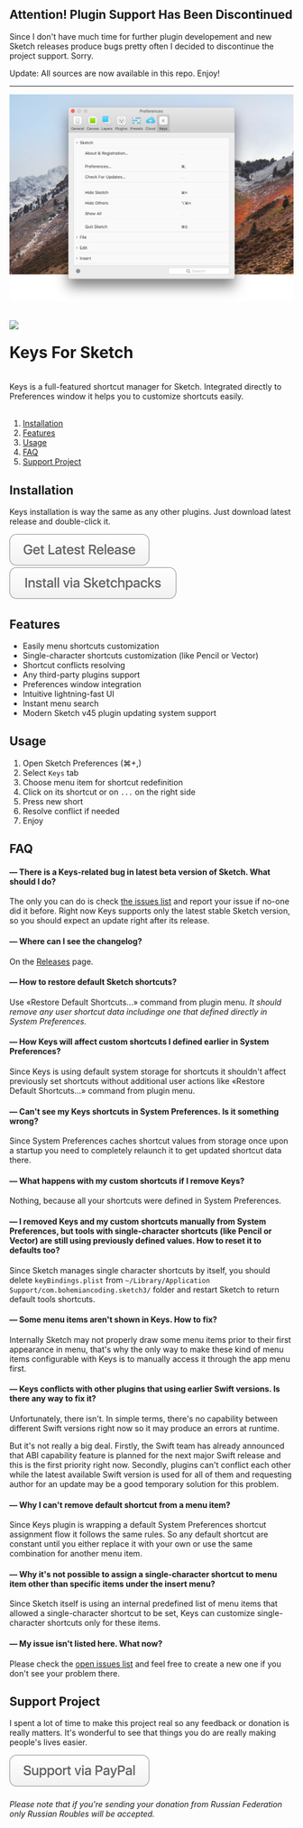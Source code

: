## Attention! Plugin Support Has Been Discontinued
Since I don't have much time for further plugin developement and new Sketch releases produce bugs pretty often I decided to discontinue the project support. Sorry.

Update: All sources are now available in this repo. Enjoy!

---

![](./Assets/img_cover.png)

<br />
<img src="https://d26dzxoao6i3hh.cloudfront.net/items/0z1f0k2Y0T182m343E1M/Group%202.svg" width="90" align="left">

# Keys For Sketch

<br />
Keys is a full-featured shortcut manager for Sketch. Integrated directly to Preferences window it helps you to customize shortcuts easily.
<br />
<br />

1. [Installation](#installation)
1. [Features](#features)
1. [Usage](#usage)
1. [FAQ](#faq)
1. [Support Project](#support-project)

## Installation
Keys installation is way the same as any other plugins. Just download latest release and double-click it.

[<img src="./Assets/btn_release.svg">](https://github.com/exevil/Keys-For-Sketch/releases/latest) [<img src="./Assets/btn_sketchpacks.svg">](https://sketchpacks.com/exevil/Keys-For-Sketch/install)

## Features
* Easily menu shortcuts customization
* Single-character shortcuts customization (like Pencil or Vector) 
* Shortcut conflicts resolving
* Any third-party plugins support
* Preferences window integration
* Intuitive lightning-fast UI
* Instant menu search
* Modern Sketch v45 plugin updating system support

## Usage
1. Open Sketch Preferences (⌘+,)
1. Select `Keys` tab
1. Choose menu item for shortcut redefinition
1. Click on its shortcut or on `...` on the right side
1. Press new short 
1. Resolve conflict if needed
1. Enjoy

## FAQ
#### — There is a Keys-related bug in latest beta version of Sketch. What should I do?
The only you can do is check [the issues list](https://github.com/exevil/Keys-For-Sketch/issues) and report your issue if no-one did it before. Right now Keys supports only the latest stable Sketch version, so you should expect an update right after its release.

#### — Where can I see the changelog?
On the [Releases](https://github.com/exevil/Keys-For-Sketch/releases) page.

#### — How to restore default Sketch shortcuts?
Use «Restore Default Shortcuts...» command from plugin menu. *It should remove any user shortcut data includinge one that defined directly in System Preferences.*

#### — How Keys will affect custom shortcuts I defined earlier in System Preferences?
Since Keys is using default system storage for shortcuts it shouldn't affect previously set shortcuts without additional user actions like «Restore Default Shortcuts...» command from plugin menu.

#### — Can't see my Keys shortcuts in System Preferences. Is it something wrong?
Since System Preferences caches shortcut values from storage once upon a startup you need to completely relaunch it to get updated shortcut data there.

#### — What happens with my custom shortcuts if I remove Keys?
Nothing, because all your shortcuts were defined in System Preferences.

#### — I removed Keys and my custom shortcuts manually from System Preferences, but tools with single-character shortcuts (like Pencil or Vector) are still using previously defined values. How to reset it to defaults too?
Since Sketch manages single character shortcuts by itself, you should delete `keyBindings.plist` from `~/Library/Application Support/com.bohemiancoding.sketch3/` folder and restart Sketch to return default tools shortcuts.

#### — Some menu items aren't shown in Keys. How to fix?
Internally Sketch may not properly draw some menu items prior to their first appearance in menu, that's why the only way to make these kind of menu items configurable with Keys is to manually access it through the app menu first.

#### — Keys conflicts with other plugins that using earlier Swift versions. Is there any way to fix it?
Unfortunately, there isn't. In simple terms, there's no capability between different Swift versions right now so it may produce an errors at runtime.

But it's not really a big deal. Firstly, the Swift team has already announced that ABI capability feature is planned for the next major Swift release and this is the first priority right now. Secondly, plugins can't conflict each other while the latest available Swift version is used for all of them and requesting author for an update may be a good temporary solution for this problem.

#### — Why I can't remove default shortcut from a menu item?
Since Keys plugin is wrapping a default System Preferences shortcut assignment flow it follows the same rules. So any default shortcut are constant until you either replace it with your own or use the same combination for another menu item.

#### — Why it's not possible to assign a single-character shortcut to menu item other than specific items under the insert menu?
Since Sketch itself is using an internal predefined list of menu items that allowed a single-character shortcut to be set, Keys can customize single-character shortcuts only for these items.

#### — My issue isn't listed here. What now?
Please check the [open issues list](https://github.com/exevil/Keys-For-Sketch/issues) and feel free to create a new one if you don't see your problem there.

## Support Project
I spent a lot of time to make this project real so any feedback or donation is really matters. It's wonderful to see that things you do are really making people's lives easier.

[<img src="./Assets/btn_support.svg">](https://www.paypal.me/exevil/10)

###### Please note that if you're sending your donation from Russian Federation only Russian Roubles will be accepted.
